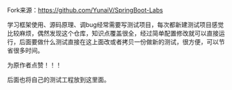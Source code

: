 Fork来源：https://github.com/YunaiV/SpringBoot-Labs

学习框架使用、源码原理、调bug经常需要写测试项目，每次都新建测试项目感觉比较麻烦，偶然发现这个仓库，知识点覆盖很全，经过简单配置修改就可以直接运行，后面要做什么测试直接在这上面改或者拷贝一份做新的测试，很方便，可以节省很多时间。

为原作者点赞！！！

后面也将自己的测试工程放到这里面。